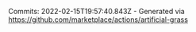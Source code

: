 Commits: 2022-02-15T19:57:40.843Z - Generated via https://github.com/marketplace/actions/artificial-grass
<br>
